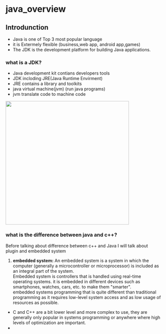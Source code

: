 # java_overview

## Introdunction
 - Java is one of Top 3 most popular language
 - it is Extermely flexible (business,web app, android app,games)
 - The JDK is the development platform for building Java applications.

### what is a JDK?
- Java development kit contians developers tools
- JDK incloding JRE(Java Runtime Envirment)
- JRE contains a library and toolkits 
- java virtual machine(jvm) (run java programs)
- jvm translate code to machine code
<img src="https://i1.wp.com/www.softwaretestingmaterial.com/wp-content/uploads/2018/03/JDK-JRE-JVM-Illustration.png?resize=461%2C440&ssl=1" style="display:block;text-align: center;" width="400" height="400"/>

### what is the difference between java and c++?
Before talking about difference between c++ and Java I will talk about plugin and embedded system
1. **embedded system:** 
An embedded system is a system in which the computer (generally a microcontroller or microprocessor) is included as an integral part of the system.<br>
Embedded system is controllers that is handled using real-time operating systems. it is  embedded in different devices such as smartphones, watches, cars, etc. to make them "smarter".<br>
embedded systems programming that is quite different than traditional programming as it requires low-level system access and as low usage of resources as possible.


- C and C++ are a bit lower level and more complex to use, they are generally only popular in systems programming or anywhere where high levels of optimization are important.
- 




 

